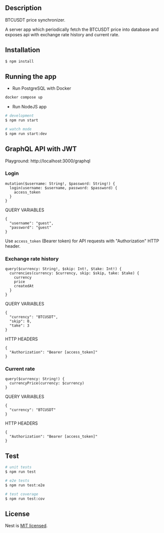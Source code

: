 ## Description

BTCUSDT price synchronizer.

A server app which periodically fetch the BTCUSDT price into database and exposes api with exchange rate history and current rate.

## Installation

```bash
$ npm install
```

## Running the app

* Run PostgreSQL with Docker
```bash
docker compose up
```

* Run NodeJS app
```bash
# development
$ npm run start

# watch mode
$ npm run start:dev
```

## GraphQL API with JWT

Playground: http://localhost:3000/graphql

### Login
```
mutation($username: String!, $password: String!) {
  login(username: $username, password: $password) {
    access_token
  }
}
```

QUERY VARIABLES
```
{
  "username": "guest",
  "password": "guest"
}
```

Use `access_token` (Bearer token) for API requests with "Authorization" HTTP header.

### Exchange rate history
```
query($currency: String!, $skip: Int!, $take: Int!) {
  currencies(currency: $currency, skip: $skip, take: $take) {
    currency
    price
    createdAt
  }
}
```

QUERY VARIABLES
```
{
  "currency": "BTCUSDT",
  "skip": 0,
  "take": 3
}
```

HTTP HEADERS
```
{
  "Authorization": "Bearer [access_token]"
}
```

### Current rate    
```
query($currency: String!) {
  currencyPrice(currency: $currency)
}
```

QUERY VARIABLES
```
{
  "currency": "BTCUSDT"
}
```

HTTP HEADERS
```
{
  "Authorization": "Bearer [access_token]"
}
```

## Test

```bash
# unit tests
$ npm run test

# e2e tests
$ npm run test:e2e

# test coverage
$ npm run test:cov
```

## License

Nest is [MIT licensed](LICENSE).
